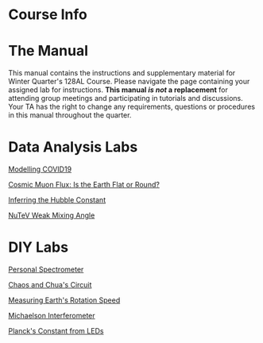 # Course Info



<div class="w3-row w3-padding-64" >
<div class="w3-twothird w3-container">

# The Manual

This manual contains the instructions and supplementary material for Winter Quarter's 128AL Course. Please navigate the page containing your assigned lab for instructions. **This manual *is not* a replacement** for attending group meetings and participating in tutorials and discussions. Your TA has the right to change any requirements, questions or procedures in this manual throughout the quarter.

# Data Analysis Labs

[Modelling COVID19](?linkfile=covid)

[Cosmic Muon Flux: Is the Earth Flat or Round?](?linkfile=muon)

[Inferring the Hubble Constant](?linkfile=hubble)

[NuTeV Weak Mixing Angle](?linkefile=nutev)

# DIY Labs
[Personal Spectrometer](?linkfile=spectrom)

[Chaos and Chua's Circuit](?linkfile=chua)

[Measuring Earth's Rotation Speed](?linkfile=gyro)

[Michaelson Interferometer](?linkfile=michaelson)

[Planck's Constant from LEDs](?linkfile=planck)

</div>
</div>